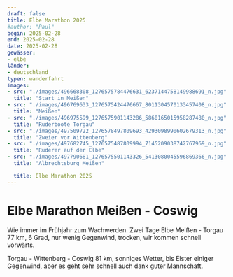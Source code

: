 ```yaml
---
draft: false
title: Elbe Marathon 2025
#author: "Paul"
begin: 2025-02-28
end: 2025-02-28
date: 2025-02-28
gewässer:
- elbe
länder:
- deutschland
typen: wanderfahrt
images:
- src: "./images/496668308_1276575784476631_6237144758149988691_n.jpg"
  title: "Start in Meißen"
- src: "./images/496769633_1276575424476667_8011304570133457408_n.jpg"
  title: "Meißen"
- src: "./images/496975599_1276575901143286_5860165015958287480_n.jpg"
  title: "Ruderboote Torgau"
- src: "./images/497509722_1276578497809693_4293098990602679313_n.jpg"
  title: "Zweier vor Wittenberg"
- src: "./images/497682745_1276575487809994_7145209038742767969_n.jpg"
  title: "Ruderer auf der Elbe"
- src: "./images/497790681_1276575501143326_5413080045596869366_n.jpg"
  title: "Albrechtsburg Meißen"

  title: Elbe Marathon 2025
---
```


# Elbe Marathon Meißen - Coswig

Wie immer im Frühjahr zum Wachwerden. Zwei Tage Elbe
Meißen - Torgau 77 km, 6 Grad, nur wenig Gegenwind, trocken, wir kommen schnell vorwärts.

Torgau - Wittenberg - Coswig 81 km, sonniges Wetter, bis Elster einiger Gegenwind, aber es geht sehr schnell
auch dank guter Mannschaft.
